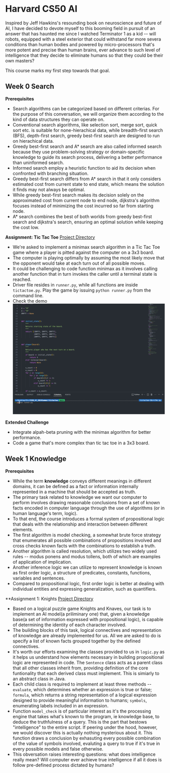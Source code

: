 # Harvard CS50 AI
Inspired by Jeff Hawkins's resounding book on neuroscience and future of AI, I have decided to devote myself to this booming field in pursuit of an answer that has haunted me since I watched Terminator 1 as a kid -- will robots, equipped with a steel exterior that could withstand far more severa conditions than human bodies and powered by micro-processors that's more potent and precise than human brains, ever advance to such level of intelligence that they decide to eliminate humans so that they could be their own masters?

This course marks my first step towards that goal.

## Week 0 Search
**Prerequisites**
- Search algorithms can be categorized based on different criterias. For the purpose of this conversation, we will organize them according to the kind of data structures they can operate on.
- Conventional search algorithms, like selection sort, merge sort, quick sort etc. is suitable for none-hierachical data, while breadth-first search (BFS), depth-first search, greedy best-first search are designed to run on hierachical data.
- Greedy best-first search and A* search are also called informed search because they use problem-solving strategy or domain-specific knowledge to guide its search process, delivering a better  performance than uninformed search.
- Informed search employ a heuristic function to aid its decision when confronted with branching situation.
- Greedy best-first search differs from A* search in that it only considers estimated cost from current state to end state, which means the solution it finds may not always be optimal.
- While greedy best-first search makes its decision solely on the approximated cost from current node to end node, dijkstra's algorithm focuses instead of minimizing the cost incurred so far from starting node. 
- A* search combines the best of both worlds from greedy best-first search and dijkstra's search, ensuring an optimal solution while keeping the cost low.


**Assignment: Tic Tac Toe** [Project Directory](/week0/)
- We're asked to implement a minimax search algorithm in a Tic Tac Toe game where a player is pitted against the computer on a 3x3 board.
- The computer is playing optimally by assuming the most likely move that the opponent would take at each turn out of all possible moves. 
- It could be challenging to code function minimax as it involves calling another function that in turn invokes the caller until a terminal state is reached.
- Driver file resides in `runner.py`, while all functions are inside `tictactoe.py`. Play the game by issuing `python runner.py` from the command line.
- Check the demo ![tic tac toe demo](/demos/tictactoe.gif)

**Extended Challenge**
- Integrate alpah-beta pruning with the minimax algorithm for better performance.
- Code a game that's more complex than tic tac toe in a 3x3 board. 

## Week 1 Knowledge
**Prerequisites**
- While the term **knowledge** conveys different meanings in different domains, it can be defined as a fact or information internally represented in a machine that should be accepted as truth.
- The primary task related to knowledge we want our computer to perform involves drawing reasonable conclusions from a set of known facts encoded in computer language through the use of algorithms (or in human language's term, logic).
- To that end, the course introduces a formal system of propositional logic that deals with the relationship and interaction between different elements.
- The first algorithm is model checking, a somewhat brute force strategy that enumerates all possible combinations of propositions involved and cross checks known facts with the combinations to establish a truth.
- Another algorithm is called resolution, which utilizes two widely used rules -- modus ponens and modus tollens, both of which are examples of application of implication.
- Another inference logic we can utilize to represent knowledge is known as first order logic, a structure of predicates, constants, functions, variables and sentences.
- Compared to propositional logic, first order logic is better at dealing with individual entities and expressing generalization, such as quantifiers.

**Assignment 1: Knights [Project Directory](/week1/knights)
- Based on a logical puzzle game Knights and Knaves, our task is to implement an AI model(a priliminary one) that, given a knowledge base(a set of information expressed with propositional logic), is capable of determining the identity of each character involved.
- The building blocks of this task, logical connectives and representation of knowledge are already implemented for us. All we are asked to do is specify a list of known facts grouped together by the defined connectives.
- It's worth our efforts examining the classes provided to us in `logic.py` as it helps us understand how elements necessary in building propositional logic are represented in code. The `Sentence` class acts as a parent class that all other classes inherit from, providing definition of the core funtionality that each derived class must implement. This is simiarly to an abstract class in Java.
- Each child class is required to implement at least three methods -- `evaluate`, which determines whether an expression is true or false; `formula`, which returns a string representation of a logical expression designed to provide meaningful information to humans; `symbols`, enumerating labels included in an expression.
- Function `model_check` is of particular interest as it's the processing engine that takes what's known to the program, ie knowledge base, to deduce the truthfulness of a query. This is the part that bestows "intelligence" to the entire script. If peering under the hood, however, we would discover this is actually nothing mysterious about it. This function draws a conclusion by exhasuting every possible combination of the value of symbols involved, evaluting a query to true if it's true in every possible models and false otherwise. 
- This obversation raises interesting questions: what does intelligence really mean? Will computer ever achieve true intelligence if all it does is follow pre-defined process dictated by humans?     
